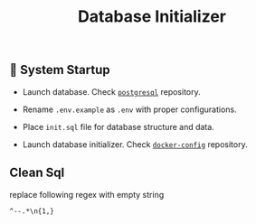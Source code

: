<h1 id="top" align="center">Database Initializer</h1>

<br/>

<h2 id="system-startup">🚀 System Startup</h2>

- Launch database. Check [`postgresql`](https://github.com/staucktion/postgresql) repository.

- Rename `.env.example` as `.env` with proper configurations.

- Place `init.sql` file for database structure and data.

- Launch database initializer. Check [`docker-config`](https://github.com/staucktion/docker-config) repository.

<h2 id="clean-sql">Clean Sql</h2>

replace following regex with empty string

```
^--.*\n{1,}
```
